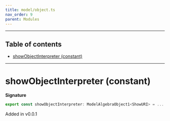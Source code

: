 ```yaml
---
title: model/object.ts
nav_order: 9
parent: Modules
---
```


---

<h2 class="text-delta">Table of contents</h2>

- [showObjectInterpreter (constant)](#showobjectinterpreter-constant)

---

# showObjectInterpreter (constant)

**Signature**

```ts
export const showObjectInterpreter: ModelAlgebraObject1<ShowURI> = ...
```

Added in v0.0.1
